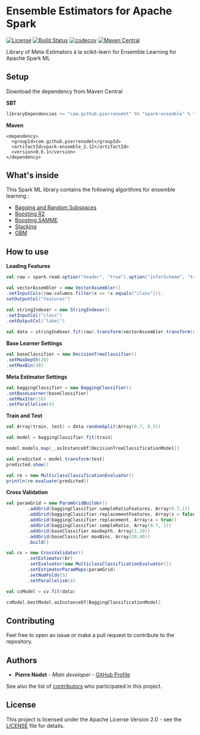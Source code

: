# Ensemble Estimators for Apache Spark
[![License](https://img.shields.io/badge/license-Apache--2.0-blue.svg)](https://github.com/pierrenodet/spark-ensemble/blob/master/LICENSE)
[![Build Status](https://travis-ci.com/pierrenodet/spark-ensemble.svg?branch=master)](https://travis-ci.com/pierrenodet/spark-ensemble)
[![codecov](https://codecov.io/gh/pierrenodet/spark-ensemble/branch/master/graph/badge.svg)](https://codecov.io/gh/pierrenodet/spark-ensemble)
[![Maven Central](https://img.shields.io/maven-central/v/com.github.pierrenodet/spark-ensemble_2.12.svg?label=maven-central&colorB=blue)](https://search.maven.org/search?q=g:%22com.github.pierrenodet%22%20AND%20a:%22spark-ensemble_2.12%22)

Library of Meta-Estimators à la scikit-learn for Ensemble Learning for Apache Spark ML

## Setup

Download the dependency from Maven Central

**SBT**

```scala
libraryDependencies += "com.github.pierrenodet" %% "spark-ensemble" % "0.6.1"
```

**Maven**

```maven-pom
<dependency>
  <groupId>com.github.pierrenodet</groupId>
  <artifactId>spark-ensemble_2.12</artifactId>
  <version>0.6.1</version>
</dependency>
```

## What's inside

This Spark ML library contains the following algorithms for ensemble learning :

 * [Bagging and Random Subspaces](https://pdfs.semanticscholar.org/d38f/979ad85d59fc93058279010efc73a24a712c.pdf)
 * [Boosting R2](https://pdfs.semanticscholar.org/8d49/e2dedb817f2c3330e74b63c5fc86d2399ce3.pdf)
 * [Boosting SAMME](https://web.stanford.edu/~hastie/Papers/samme.pdf)
 * [Stacking](https://en.wikipedia.org/wiki/Ensemble_learning#Stacking)
 * [GBM](https://statweb.stanford.edu/~jhf/ftp/trebst.pdf)

## How to use

**Loading Features**

```scala
val raw = spark.read.option("header", "true").option("inferSchema", "true").csv("src/test/resources/data/iris/train.csv")

val vectorAssembler = new VectorAssembler()
.setInputCols(raw.columns.filter(x => !x.equals("class"))).
setOutputCol("features")

val stringIndexer = new StringIndexer()
.setInputCol("class")
.setOutputCol("label")
    
val data = stringIndexer.fit(raw).transform(vectorAssembler.transform(raw))
```

**Base Learner Settings**

```scala
val baseClassifier = new DecisionTreeClassifier()
.setMaxDepth(20)
.setMaxBin(30)
```

**Meta Estimator Settings**

```scala
val baggingClassifier = new BaggingClassifier()
.setBaseLearner(baseClassifier)
.setMaxIter(10)
.setParallelism(4)
```

**Train and Test**

```scala
val Array(train, test) = data.randomSplit(Array(0.7, 0.3))

val model = baggingClassifier.fit(train)

model.models.map(_.asInstanceOf[DecisionTreeClassificationModel])

val predicted = model.transform(test)
predicted.show()

val re = new MulticlassClassificationEvaluator()
println(re.evaluate(predicted))
```

**Cross Validation**

```scala
val paramGrid = new ParamGridBuilder()
        .addGrid(baggingClassifier.sampleRatioFeatures, Array(0.7,1))
        .addGrid(baggingClassifier.replacementFeatures, Array(x = false))
        .addGrid(baggingClassifier.replacement, Array(x = true))
        .addGrid(baggingClassifier.sampleRatio, Array(0.7, 1))
        .addGrid(baseClassifier.maxDepth, Array(1,10))
        .addGrid(baseClassifier.maxBins, Array(30,40))
        .build()

val cv = new CrossValidator()
        .setEstimator(br)
        .setEvaluator(new MulticlassClassificationEvaluator())
        .setEstimatorParamMaps(paramGrid)
        .setNumFolds(5)
        .setParallelism(4)

val cvModel = cv.fit(data)

cvModel.bestModel.asInstanceOf[BaggingClassificationModel]
```

## Contributing

Feel free to open an issue or make a pull request to contribute to the repository.

## Authors

* **Pierre Nodet** - *Main developer* - [GitHub Profile](https://github.com/pierrenodet)

See also the list of [contributors](https://github.com/pierrenodet/spark-bagging/graphs/contributors) who participated in this project.

## License

This project is licensed under the Apache License Version 2.0 - see the [LICENSE](LICENSE) file for details.
